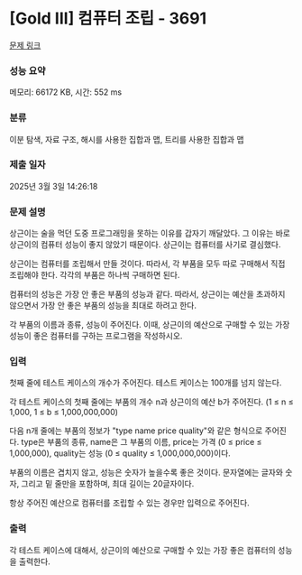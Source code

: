 # [Gold III] 컴퓨터 조립 - 3691 

[문제 링크](https://www.acmicpc.net/problem/3691) 

### 성능 요약

메모리: 66172 KB, 시간: 552 ms

### 분류

이분 탐색, 자료 구조, 해시를 사용한 집합과 맵, 트리를 사용한 집합과 맵

### 제출 일자

2025년 3월 3일 14:26:18

### 문제 설명

<p>상근이는 술을 먹던 도중 프로그래밍을 못하는 이유를 갑자기 깨달았다. 그 이유는 바로 상근이의 컴퓨터 성능이 좋지 않았기 때문이다. 상근이는 컴퓨터를 사기로 결심했다.</p>

<p>상근이는 컴퓨터를 조립해서 만들 것이다. 따라서, 각 부품을 모두 따로 구매해서 직접 조립해야 한다. 각각의 부품은 하나씩 구매하면 된다.</p>

<p>컴퓨터의 성능은 가장 안 좋은 부품의 성능과 같다. 따라서, 상근이는 예산을 초과하지 않으면서 가장 안 좋은 부품의 성능을 최대로 하려고 한다.</p>

<p>각 부품의 이름과 종류, 성능이 주어진다. 이때, 상근이의 예산으로 구매할 수 있는 가장 성능이 좋은 컴퓨터를 구하는 프로그램을 작성하시오.</p>

### 입력 

 <p>첫째 줄에 테스트 케이스의 개수가 주어진다. 테스트 케이스는 100개를 넘지 않는다.</p>

<p>각 테스트 케이스의 첫째 줄에는 부품의 개수 n과 상근이의 예산 b가 주어진다. (1 ≤ n ≤ 1,000, 1 ≤ b ≤ 1,000,000,000)</p>

<p>다음 n개 줄에는 부품의 정보가 "type name price quality"와 같은 형식으로 주어진다. type은 부품의 종류, name은 그 부품의 이름, price는 가격 (0 ≤ price ≤ 1,000,000), quality는 성능 (0 ≤ quality ≤ 1,000,000,000)이다.</p>

<p>부품의 이름은 겹치지 않고, 성능은 숫자가 높을수록 좋은 것이다. 문자열에는 글자와 숫자, 그리고 밑 줄만을 포함하며, 최대 길이는 20글자이다.</p>

<p>항상 주어진 예산으로 컴퓨터를 조립할 수 있는 경우만 입력으로 주어진다.</p>

### 출력 

 <p>각 테스트 케이스에 대해서, 상근이의 예산으로 구매할 수 있는 가장 좋은 컴퓨터의 성능을 출력한다.</p>

